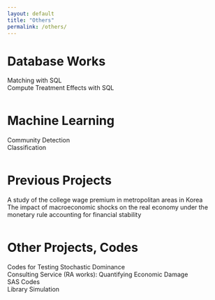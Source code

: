 ```yaml
---
layout: default
title: "Others"
permalink: /others/
---
```


Database Works
====
<div class="item_container">
    <div class="item_title"> 
        <span class="text">
            Matching with SQL
        </span>
        <span class="arrow"></span>     
    </div>
    <div class="item_content" style="display:none">
        {% capture my_include %}{% include Blank_pg.md %}{% endcapture %}
            {{ my_include | markdownify }}
    </div>
</div>
<div class="item_container">
    <div class="item_title"> 
        <span class="text">
            Compute Treatment Effects with SQL
        </span>
        <span class="arrow"></span>     
    </div>
    <div class="item_content" style="display:none">
        {% capture my_include %}{% include JMP_detail.md %}{% endcapture %}
            {{ my_include | markdownify }}
    </div>
</div>


<div style="margin-top: 50px;"></div>

Machine Learning
====
<div class="item_container">
    <div class="item_title"> 
        <span class="text">
            Community Detection
        </span>
        <span class="arrow"></span>     
    </div>
    <div class="item_content" style="display:none">
        {% capture my_include %}{% include Blank_pg.md %}{% endcapture %}
            {{ my_include | markdownify }}
    </div>
</div>
<div class="item_container">
    <div class="item_title"> 
        <span class="text">
            Classification
        </span>
        <span class="arrow"></span>     
    </div>
    <div class="item_content" style="display:none">
        {% capture my_include %}{% include Blank_pg.md %}{% endcapture %}
            {{ my_include | markdownify }}
    </div>
</div>


<div style="margin-top: 50px;"></div>

Previous Projects
====
<div class="item_container">
    <div class="item_title"> 
        <span class="text">
            A study of the college wage premium in metropolitan areas in Korea
        </span>
        <span class="arrow"></span>     
    </div>
    <div class="item_content" style="display:none">
        {% capture my_include %}{% include Blank_pg.md %}{% endcapture %}
            {{ my_include | markdownify }}
    </div>
</div>
<div class="item_container">
    <div class="item_title"> 
        <span class="text">
            The impact of macroeconomic shocks on the real economy under the monetary rule accounting for financial stability
        </span>
        <span class="arrow"></span>     
    </div>
    <div class="item_content" style="display:none">
        {% capture my_include %}{% include Blank_pg.md %}{% endcapture %}
            {{ my_include | markdownify }}
    </div>
</div>

<div style="margin-top: 50px;"></div>

Other Projects, Codes
====
<div class="item_container">
    <div class="item_title"> 
        <span class="text">
            Codes for Testing Stochastic Dominance
        </span>
        <span class="arrow"></span>     
    </div>
    <div class="item_content" style="display:none">
        {% capture my_include %}{% include Blank_pg.md %}{% endcapture %}
            {{ my_include | markdownify }}
    </div>
</div>
<div class="item_container">
    <div class="item_title"> 
        <span class="text">
            Consulting Service (RA works): Quantifying Economic Damage
        </span>
        <span class="arrow"></span>     
    </div>
    <div class="item_content" style="display:none">
        {% capture my_include %}{% include Blank_pg.md %}{% endcapture %}
            {{ my_include | markdownify }}
    </div>
</div>
<div class="item_container">
    <div class="item_title"> 
        <span class="text">
            SAS Codes
        </span>
        <span class="arrow"></span>     
    </div>
    <div class="item_content" style="display:none">
        {% capture my_include %}{% include Blank_pg.md %}{% endcapture %}
            {{ my_include | markdownify }}
    </div>
</div>
<div class="item_container">
    <div class="item_title"> 
        <span class="text">
            Library Simulation
        </span>
        <span class="arrow"></span>     
    </div>
    <div class="item_content" style="display:none">
        {% capture my_include %}{% include Blank_pg.md %}{% endcapture %}
            {{ my_include | markdownify }}
    </div>
</div>